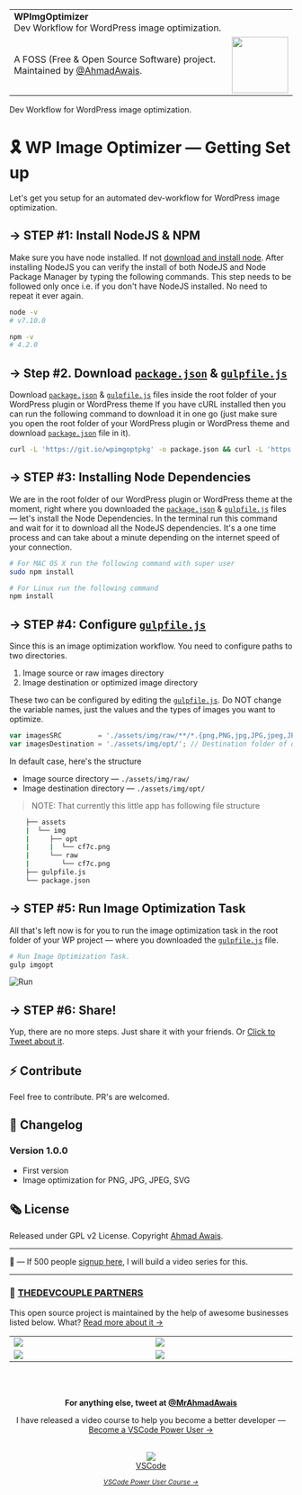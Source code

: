 <table width="100%">
    <tr>
        <td align="left" width="100%" colspan="2">
            <strong>WPImgOptimizer</strong><br />
            Dev Workflow for WordPress image optimization.
        </td>
    </tr>
    <tr>
        <td>
            A FOSS (Free & Open Source Software) project. Maintained by <a href="https://github.com/ahmadawais">@AhmadAwais</a>.
        </td>
        <td align="center">
            <a href="https://AhmadAwais.com/">
                <img src="https://i.imgur.com/Asg4d3k.png" width="100" />
            </a>
        </td>
    </tr>
</table>

Dev Workflow for WordPress image optimization.

# 🎗 WP Image Optimizer — Getting Set up
Let's get you setup for an automated dev-workflow for WordPress image optimization.

## → STEP #1: Install NodeJS & NPM
Make sure you have node installed. If not [download and install node](https://nodejs.org/en/download/).
After installing NodeJS you can verify the install of both NodeJS and Node Package Manager by typing the following commands. This step needs to be followed only once i.e. if you don't have NodeJS installed. No need to repeat it ever again.

```bash
node -v
# v7.10.0

npm -v
# 4.2.0
```

## → Step #2. Download [`package.json`](https://git.io/wpimgoptpkg) & [`gulpfile.js`](https://git.io/wpimgoptgfjs)

Download [`package.json`](https://git.io/wpimgoptpkg) & [`gulpfile.js`](https://git.io/wpimgoptgfjs) files inside the root folder of your WordPress plugin or WordPress theme
If you have cURL installed then you can run the following command to download it in one go (just make sure you open the root folder of your WordPress plugin or WordPress theme and download [`package.json`](https://git.io/vHLHg) file in it).

```bash
curl -L 'https://git.io/wpimgoptpkg' -o package.json && curl -L 'https://git.io/wpimgoptgfjs' -o gulpfile.js
```

## → STEP #3: Installing Node Dependencies

We are in the root folder of our WordPress plugin or WordPress theme at the moment, right where you downloaded the [`package.json`](https://git.io/wpimgoptpkg) & [`gulpfile.js`](https://git.io/wpimgoptgfjs) files — let's install the Node Dependencies. In the terminal run this command and wait for it to download all the NodeJS dependencies. It's a one time process and can take about a minute depending on the internet speed of your connection.

```bash
# For MAC OS X run the following command with super user
sudo npm install

# For Linux run the following command
npm install
```

## → STEP #4: Configure [`gulpfile.js`](https://git.io/wpimgoptgfjs)

Since this is an image optimization workflow. You need to configure paths to two directories. 

1. Image source or raw images directory
2. Image destination or optimized image directory

These two can be configured by editing the [`gulpfile.js`](https://git.io/wpimgoptgfjs). Do NOT change the variable names, just the values and the types of images you want to optimize.

```js
var imagesSRC         = './assets/img/raw/**/*.{png,PNG,jpg,JPG,jpeg,JPEG,gif,GIF,svg,SVG}'; // Source folder of images which should be optimized.
var imagesDestination = './assets/img/opt/'; // Destination folder of optimized images. Must be different from the imagesSRC folder.

```

In default case, here's the structure
- Image source directory — `./assets/img/raw/`
- Image destination directory — `./assets/img/opt/`

> NOTE: That currently this little app has following file structure
```bash
    ├── assets
    |  └── img
    |     ├── opt
    |     |  └── cf7c.png
    |     └── raw
    |        └── cf7c.png
    ├── gulpfile.js
    └── package.json
```

## → STEP #5: Run Image Optimization Task

All that's left now is for you to run the image optimization task in the root folder of your WP project — where you downloaded the [`gulpfile.js`](https://git.io/wpimgoptgfjs) file.

```bash
# Run Image Optimization Task.
gulp imgopt
```
![Run](https://i.imgur.com/pu3z6cf.png)

## → STEP #6: Share!

Yup, there are no more steps. Just share it with your friends. Or [Click to Tweet about it](https://twitter.com/home?status=%F0%9F%94%A5%20WPImgOpt%3A%20A%20%23Gulp%20Dev-Workflow%20automation%20by%20%40MrAhmadAwais%20%26%20%40MaedahBatool%20to%20optimize%20your%20%23WordPress%20images%20%E2%86%92%20ahmda.ws/WPImgOpt).

## ⚡️ Contribute
Feel free to contribute. PR's are welcomed.

## 📣 Changelog

### Version 1.0.0 

- First version
- Image optimization for PNG, JPG, JPEG, SVG

## 🗞 License
Released under GPL v2 License.
Copyright [Ahmad Awais](https://AhmadAwais.com/).

---

🙌 — If 500 people [signup here](https://eepurl.com/cLwjeH), I will build a video series for this.

---

### 🙌 [THEDEVCOUPLE PARTNERS](https://TheDevCouple.com/partners)

This open source project is maintained by the help of awesome businesses listed below. What? [Read more about it →](https://TheDevCouple.com/partners)

<table width='100%'>
	<tr>
		<td width='500'><a target='_blank' href='https://kinsta.com/?kaid=WMDAKYHJLNJX&utm_source=TheDevCouple&utm_medium=Partner'><img src='https://on.ahmda.ws/73cedc/c' /></a></td>
		<td width='500'><a target='_blank' href='https://ahmda.ws/USES_WPE?utm_source=TheDevCouple&utm_medium=Partner'><img src='https://on.ahmda.ws/ff40fe/c' /></a></td>
	</tr>
	<tr>
		<td width='500'><a target='_blank' href='https://mythemeshop.com/?utm_source=TheDevCouple&utm_medium=Partner'><img src='https://on.ahmda.ws/3166d9/c' /></a></td>
		<td width='500'><a target='_blank' href='https://ipapi.co/?utm_source=TheDevCouple&utm_medium=Partner'><img src='https://d2ddoduugvun08.cloudfront.net/items/1R190r2U0p3N3L0U0b2u/ip-api.png'/></a></td>
	</tr>
</table>

<br />
<br />
<p align="center">
<strong>For anything else, tweet at <a href="https://twitter.com/MrAhmadAwais/" target="_blank" rel="noopener noreferrer">@MrAhmadAwais</a></strong>
</p>

<div align="center">
	<p>I have released a video course to help you become a better developer — <a href="https://VSCode.pro/?utm_source=GitHubFOSS" target="_blank">Become a VSCode Power User →</a></p>
    <br />
  <a href="https://VSCode.pro/?utm_source=GitHubFOSS" target="_blank">
  <img src="https://raw.githubusercontent.com/ahmadawais/shades-of-purple-vscode/master/images/vscodeproPlay.jpg" /><br>VSCode</a>

  _<small><a href="https://VSCode.pro/?utm_source=GitHubFOSS" target="_blank">VSCode Power User Course →</a></small>_
</div>
